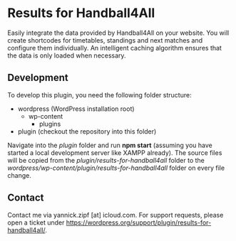 # Results for Handball4All
Easily integrate the data provided by Handball4All on your website. You will create shortcodes for timetables, standings and next matches and configure them individually. An intelligent caching algorithm ensures that the data is only loaded when necessary.

## Development
To develop this plugin, you need the following folder structure:
- wordpress (WordPress installation root)
    - wp-content
        - plugins
- plugin (checkout the repository into this folder)

Navigate into the *plugin* folder and run **npm start** (assuming you have started a local development server like XAMPP already).
The source files will be copied from the *plugin/results-for-handball4all* folder to the *wordpress/wp-content/plugin/results-for-handball4all* folder on every file change. 

## Contact
Contact me via yannick.zipf [at] icloud.com.
For support requests, please open a ticket under https://wordpress.org/support/plugin/results-for-handball4all/.